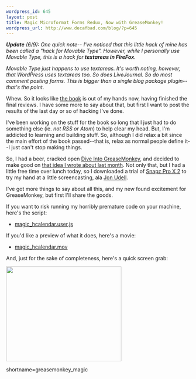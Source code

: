 ```yaml
--- 
wordpress_id: 645
layout: post
title: Magic Microformat Forms Redux, Now with GreaseMonkey!
wordpress_url: http://www.decafbad.com/blog/?p=645
---
```

<i>**Update** (6/9): One quick note-- I've noticed that this little hack of mine has been called a "hack for Movable Type".  However, while I personally use Movable Type, this is a hack for ***textareas in FireFox***. 

Movable Type just happens to use textareas.  It's worth noting, however, that WordPress uses textareas too.  So does LiveJournal.  So do most comment posting forms.  This is bigger than a single blog package plugin-- that's the point.</i>

Whew.  So it looks like [the book][book] is out of my hands now, having finished the final reviews.  I have some more to say about that, but first I want to post the results of the last day or so of hacking I've done.

I've been working on the stuff for the book so long that I just had to do something else (ie. *not RSS or Atom*) to help clear my head.  But, I'm addicted to learning and building stuff.  So, although I did relax a bit since the main effort of the book passed--that is, relax as normal people define it--I just can't stop making things.  

So, I had a beer, cracked open [Dive Into GreaseMonkey][dig], and decided to make good on [that idea I wrote about last month][mmf].  Not only that, but I had a little free time over lunch today, so I downloaded a trial of [Snapz Pro X 2][snap] to try my hand at a little screencasting, ala [Jon Udell][udell].

I've got more things to say about all this, and my new found excitement for GreaseMonkey, but first I'll share the goods.

If you want to risk running my horribly premature code on your machine, here's the script:

* [magic_hcalendar.user.js][script]

If you'd like a preview of what it does, here's a movie:

* [magic_hcalendar.mov][mov]

And, just for the sake of completeness, here's a quick screen grab:

[<img src="http://www.decafbad.com/2005/06/magic_hcalendar.jpg" width="315" height="258" />](http://www.decafbad.com/2005/06/magic_hcalendar.jpg)

[udell]: http://www.infoworld.com/article/05/05/11/20OPstrategic_1.html
[snap]: http://www.ambrosiasw.com/utilities/snapzprox/
[dig]: http://diveintogreasemonkey.org/
[book]: http://www.wiley.com/WileyCDA/WileyTitle/productCd-0764597582.html
[mov]: http://www.decafbad.com/2005/06/magic_hcalendar.mov
[script]: http://www.decafbad.com/2005/06/magic_hcalendar.user.js
[mmf]: http://www.decafbad.com/blog/2005/05/17/magic_microformat_forms
<!--more-->
shortname=greasemonkey_magic
